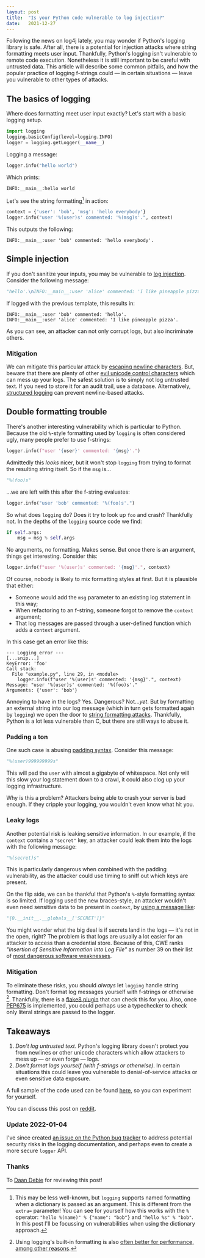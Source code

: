 ```yaml
---
layout: post
title:  "Is your Python code vulnerable to log injection?"
date:   2021-12-27
---
```


Following the news on log4j lately,
you may wonder if Python's logging library is safe.
After all, there is a potential for injection attacks where string formatting
meets user input.
Thankfully, Python's logging isn't vulnerable to remote code execution.
Nonetheless it is still important to be careful with untrusted data.
This article will describe some common pitfalls,
and how the popular practice of logging f-strings could — in certain situations — leave you vulnerable to other types of attacks.

## The basics of logging

Where does formatting meet user input exactly?
Let's start with a basic logging setup.

```python
import logging
logging.basicConfig(level=logging.INFO)
logger = logging.getLogger(__name__)
```

Logging a message:

```python
logger.info("hello world")
```

Which prints:

```log
INFO:__main__:hello world
```

Let's see the string formatting[^1] in action:

```python
context = {'user': 'bob', 'msg': 'hello everybody'}
logger.info("user '%(user)s' commented: '%(msg)s'.", context)
```

This outputs the following:

```log
INFO:__main__:user 'bob' commented: 'hello everybody'.
```

## Simple injection

If you don't sanitize your inputs,
you may be vulnerable to [log injection](https://owasp.org/www-community/attacks/Log_Injection).
Consider the following message:

```python
"hello'.\nINFO:__main__:user 'alice' commented: 'I like pineapple pizza"
```

If logged with the previous template, this results in:

```
INFO:__main__:user 'bob' commented: 'hello'.
INFO:__main__:user 'alice' commented: 'I like pineapple pizza'.
```

As you can see, an attacker can not only corrupt logs, but also incriminate others.

### Mitigation

We can mitigate this particular attack by [escaping newline characters](https://github.com/darrenpmeyer/logging-formatter-anticrlf).
But, beware that there are plenty of other [evil unicode control characters](https://www.python.org/dev/peps/pep-0672/)
which can mess up your logs.
The safest solution is to simply not log untrusted text.
If you need to store it for an audit trail, use a database.
Alternatively, [structured logging](https://www.structlog.org/en/stable/)
can prevent newline-based attacks.

## Double formatting trouble

There's another interesting vulnerability which is particular to Python.
Because the old `%`-style formatting used by `logging` is often considered ugly,
many people prefer to use f-strings:

```python
logger.info(f"user '{user}' commented: '{msg}'.")
```

Admittedly this _looks_ nicer, but it won't stop `logging`
from trying to format the resulting string itself.
So if the `msg` is...

```python
"%(foo)s"
```

...we are left with this after the f-string evaluates:

```python
logger.info("user 'bob' commented: '%(foo)s'.")
```

So what does `logging` do? Does it try to look up `foo` and crash?
Thankfully not. In the depths of the `logging` source code we find:

```python
if self.args:
    msg = msg % self.args
```

No arguments, no formatting. Makes sense.
But once there is an argument, things get interesting. Consider this:

```python
logger.info(f"user '%(user)s' commented: '{msg}'.", context)
```

Of course, nobody is likely to mix formatting styles at first.
But it is plausible that either:
- Someone would add the `msg` parameter to an existing log statement in this way;
- When refactoring to an f-string, someone forgot to remove the `context` argument;
- That log messages are passed through a user-defined function which adds a `context` argument.

In this case get an error like this:

```log
--- Logging error ---
[...snip...]
KeyError: 'foo'
Call stack:
  File "example.py", line 29, in <module>
    logger.info(f"user '%(user)s' commented: '{msg}'.", context)
Message: "user '%(user)s' commented: '%(foo)s'."
Arguments: {'user': 'bob'}
```

Annoying to have in the logs? Yes. Dangerous? Not..._yet_.
But by formatting an external string into our log message
(which in turn gets formatted again by `logging`)
we open the door to [string formatting attacks](https://owasp.org/www-community/attacks/Format_string_attack).
Thankfully, Python is a lot less vulnerable than C,
but there are still ways to abuse it.

### Padding a ton

One such case is abusing [padding syntax](https://pyformat.info/#string_pad_align).
Consider this message:

```python
"%(user)999999999s"
```

This will pad the `user` with almost a gigabyte of whitespace.
Not only will this slow your log statement down to a crawl,
it could also clog up your logging infrastructure.

Why is this a problem? Attackers being able to crash your server is bad enough.
If they cripple your logging, you wouldn't even know what hit you.

### Leaky logs

Another potential risk is leaking sensitive information.
In our example, if the `context` contains a `"secret"` key,
an attacker could leak them into the logs with the following message:

```python
"%(secret)s"
```

This is particularly dangerous when combined with the padding vulnerability,
as the attacker could use timing to sniff out which keys are present.

On the flip side, we can be thankful that Python's `%`-style formatting syntax is so limited.
If logging used the new braces-style, an attacker wouldn't even need
sensitive data to be present in `context`, by [using a message like](https://lucumr.pocoo.org/2016/12/29/careful-with-str-format/):

```python
"{0.__init__.__globals__['SECRET']}"
```

You might wonder what the big deal is if secrets land in the logs
— it's not in the open, right?
The problem is that logs are usually a lot easier for an attacker to access
than a credential store.
Because of this, CWE ranks _"Insertion of Sensitive Information into Log File"_ as number 39
on their list of [most dangerous software weaknesses](https://cwe.mitre.org/top25/archive/2021/2021_cwe_top25.html).

### Mitigation

To eliminate these risks, you should _always_ let `logging` handle string formatting.
Don't format log messages yourself with f-strings or otherwise [^2].
Thankfully, there is a [flake8 plugin](https://github.com/globality-corp/flake8-logging-format)
that can check this for you.
Also, once [PEP675](https://www.python.org/dev/peps/pep-0675) is implemented,
you could perhaps use a typechecker to check only literal strings are passed to the logger.

## Takeaways

1. *Don't log untrusted text*. Python's logging library doesn't protect you from
   newlines or other unicode characters which allow
   attackers to mess up — or even forge — logs.
2. *Don't format logs yourself (with f-strings or otherwise)*.
   In certain situations this could leave you vulnerable to
   denial-of-service attacks or even sensitive data exposure.

A full sample of the code used can be found
[here](https://gist.github.com/ariebovenberg/dfd849ddc7a0dc7428a22b5b8a468134),
so you can experiment for yourself.

You can discuss this post on [reddit](https://www.reddit.com/r/Python/comments/rqaysb/is_your_python_code_vulnerable_to_log_injection/).

### Update 2022-01-04

I've since created [an issue on the Python bug tracker](https://bugs.python.org/issue46200) 
to address potential security risks in the logging documentation,
and perhaps even to create a more secure `logger` API.

### Thanks

To [Daan Debie](https://daan.fyi) for reviewing this post!

[^1]: This may be less well-known, but `logging` supports named formatting
      when a dictionary is passed as an argument.
      This is different from the `extra=` parameter!
      You can see for yourself how this works
      with the `%` operator:
      `"hello %(name)" % {"name": "bob"}` and `"hello %s" % "bob"`.
      In this post I'll be focussing on vulnerabilities when using
      the dictionary approach.

[^2]: Using logging's built-in formatting is also
      [often better for performance, among other reasons](https://dev.to/izabelakowal/what-is-the-best-string-formatting-technique-for-logging-in-python-d1d).

